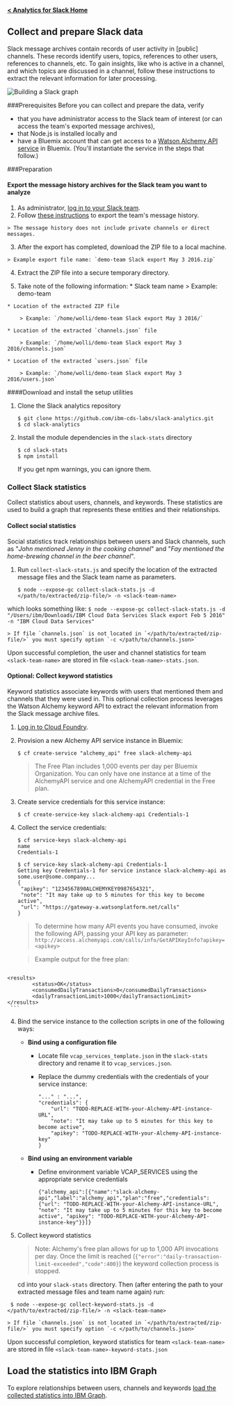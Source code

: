 [ **< Analytics for Slack Home**](https://github.com/ibm-cds-labs/slack-analytics)
## Collect and prepare Slack data

Slack message archives contain records of user activity in [public] channels. These records identify users, topics, references to other users, references to channels, etc. To gain insights, like who is active in a channel, and which topics are discussed in a channel, follow these instructions to extract the relevant information for later processing.

![Building a Slack graph](http://developer.ibm.com/clouddataservices/wp-content/uploads/sites/47/2016/08/sa_build_graph.png)

###Prerequisites
Before you can collect and prepare the data, verify 

 * that you have administrator access to the Slack team of interest (or can access the team's exported message archives),
 * that Node.js is installed locally and
 * have a Bluemix account that can get access to a [Watson Alchemy API service](https://console.ng.bluemix.net/catalog/services/alchemyapi/) in Bluemix. (You'll instantiate the service in the steps that follow.)

###Preparation

#### Export the message history archives for the Slack team you want to analyze

   1. As administrator, [log in to your Slack team](https://slack.com/).
   2. Follow [these instructions](https://get.slack.help/hc/en-us/articles/201658943-Exporting-your-team-s-Slack-history) to export the team's message history.

    > The message history does not include private channels or direct messages.

   3. After the export has completed, download the ZIP file to a local machine.

    > Example export file name: `demo-team Slack export May 3 2016.zip`

   4. Extract the ZIP file into a secure temporary directory.

   5. Take note of the following information:
    * Slack team name
    > Example: demo-team  

    * Location of the extracted ZIP file
 
        > Example: `/home/wolli/demo-team Slack export May 3 2016/`  

    * Location of the extracted `channels.json` file
    
        > Example: `/home/wolli/demo-team Slack export May 3 2016/channels.json`  

    * Location of the extracted `users.json` file
    
        > Example: `/home/wolli/demo-team Slack export May 3 2016/users.json`          

####Download and install the setup utilities

1. Clone the Slack analytics repository

	```
	$ git clone https://github.com/ibm-cds-labs/slack-analytics.git
	$ cd slack-analytics
	```

2. Install the module dependencies in the `slack-stats` directory

	  ```
	  $ cd slack-stats
	  $ npm install
	  ```
	  
	If you get npm warnings, you can ignore them.
  
### Collect Slack statistics

Collect statistics about users, channels, and keywords. These statistics are used to build a graph that represents these entities and their relationships.

#### Collect social statistics 

Social statistics track relationships between users and Slack channels, such as "_John mentioned Jenny in the cooking channel_" and "_Fay mentioned the home-brewing channel in the beer channel_".

1. Run `collect-slack-stats.js` and specify the location of the extracted message files and the Slack team name as parameters.

    ```
    $ node --expose-gc collect-slack-stats.js -d </path/to/extracted/zip-file/> -n <slack-team-name> 
    ```
which looks something like:
    ```
    $ node --expose-gc collect-slack-stats.js -d "/Users/ibm/Downloads/IBM Cloud Data Services Slack export Feb 5 2016" -n "IBM Cloud Data Services" 
    ```


    > If file `channels.json` is not located in `</path/to/extracted/zip-file/>` you must specify option `-c </path/to/channels.json>`

Upon successful completion, the user and channel statistics for team `<slack-team-name>` are stored in file `<slack-team-name>-stats.json`.

#### Optional: Collect keyword statistics 

Keyword statistics associate keywords with users that mentioned them and channels that they were used in. This optional collection process leverages the Watson Alchemy keyword API to extract the relevant information from the Slack message archive files.

 1. [Log in to Cloud Foundry](https://docs.cloudfoundry.org/cf-cli/getting-started.html).
 2. Provision a new Alchemy API service instance in Bluemix: 

    ```
    $ cf create-service "alchemy_api" free slack-alchemy-api
    ```
    
    > The Free Plan includes 1,000 events per day per Bluemix Organization. You can only have one instance at a time of the AlchemyAPI service and one AlchemyAPI credential in the Free plan.

 2. Create service credentials for this service instance:

    ```
    $ cf create-service-key slack-alchemy-api Credentials-1
    ```

 3. Collect the service credentials: 

    ```
    $ cf service-keys slack-alchemy-api
    name
    Credentials-1
  
    $ cf service-key slack-alchemy-api Credentials-1
    Getting key Credentials-1 for service instance slack-alchemy-api as some.user@some.company...
    {
     "apikey": "1234567890ALCHEMYKEY0987654321",
     "note": "It may take up to 5 minutes for this key to become active",
     "url": "https://gateway-a.watsonplatform.net/calls"
    }
    ```
    
    > To determine how many API events you have consumed, invoke the following API, passing your API key as parameter: `http://access.alchemyapi.com/calls/info/GetAPIKeyInfo?apikey=<apikey>`
    
    > Example output for the free plan: 
    
     ```
<?xml version="1.0" encoding="UTF-8"?>
	<results>
    		<status>OK</status>
    		<consumedDailyTransactions>0</consumedDailyTransactions>
    		<dailyTransactionLimit>1000</dailyTransactionLimit>
	</results>
     ```
    

 4. Bind the service instance to the collection scripts in one of the following ways:

    * **Bind using a configuration file** 
        * Locate file `vcap_services_template.json` in the `slack-stats` directory and rename it to `vcap_services.json`.
        * Replace the dummy credentials with the credentials of your service instance:

            ```
            "..." : "...",
            "credentials": {
                "url": "TODO-REPLACE-WITH-your-Alchemy-API-instance-URL",
                "note": "It may take up to 5 minutes for this key to become active",
                "apikey": "TODO-REPLACE-WITH-your-Alchemy-API-instance-key"
            }
            ```

    * **Bind using an environment variable** 

        * Define environment variable VCAP_SERVICES using the appropriate service credentials
      
            ```
            {"alchemy_api":[{"name":"slack-alchemy-api","label":"alchemy_api","plan":"free","credentials":{"url": "TODO-REPLACE-WITH-your-Alchemy-API-instance-URL", "note": "It may take up to 5 minutes for this key to become active", "apikey": "TODO-REPLACE-WITH-your-Alchemy-API-instance-key"}}]}
            ```

 5. Collect keyword statistics

    > Note: Alchemy's free plan allows for up to 1,000 API invocations per day. Once the limit is reached (`{"error":"daily-transaction-limit-exceeded","code":400}`) the keyword collection process is stopped.

    cd into your `slack-stats` directory. Then (after entering the path to your extracted message files and team name again) run:
    
   ```
    $ node --expose-gc collect-keyword-stats.js -d </path/to/extracted/zip-file/> -n <slack-team-name>
   ```

    > If file `channels.json` is not located in `</path/to/extracted/zip-file/>` you must specify option `-c </path/to/channels.json>`

Upon successful completion, keyword statistics for team `<slack-team-name>` are stored in file `<slack-team-name>-keyword-stats.json`

## Load the statistics into IBM Graph
To explore relationships between users, channels and keywords [load the collected statistics into IBM Graph](https://github.com/ibm-cds-labs/slack-analytics/tree/master/slack-graph-database). 
 

